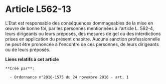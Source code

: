 # Article L562-13

L'Etat est responsable des conséquences dommageables de la mise en œuvre  de bonne foi, par les personnes mentionnées à
l'article L. 562-4, leurs  dirigeants ou leurs préposés, des mesures de gel ou des interdictions  prises en application du
présent chapitre. Aucune sanction  professionnelle ne peut être prononcée à l'encontre de ces personnes, de  leurs dirigeants
ou de leurs préposés.

**Liens relatifs à cet article**

	**Créé par**:

	  - Ordonnance n°2016-1575 du 24 novembre 2016 - art. 1
